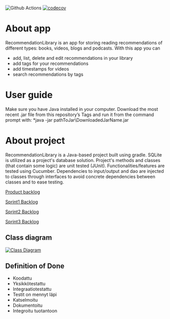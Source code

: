 ![Github Actions](https://github.com/HoolaBoola/ohtu-miniprojekti/workflows/Java%20CI%20with%20Gradle/badge.svg)
[![codecov](https://codecov.io/gh/HoolaBoola/ohtu-miniprojekti/branch/main/graph/badge.svg?token=OkQ6MbteWP)](https://codecov.io/gh/HoolaBoola/ohtu-miniprojekti)

# About app

RecommendationLibrary is an app for storing reading recommendations of different types: books, videos, blogs and podcasts. 
With this app you can 
  - add, list, delete and edit recommendations in your library 
  - add tags for your recommendations
  - add timestamps for videos
  - search recommendations by tags

# User guide

Make sure you have Java installed in your computer. Download the most recent .jar file from this repository’s Tags and run it from the command prompt with: 
*java -jar pathToJar\DownloadedJarName.jar

# About project

RecommendationLibrary is a Java-based project built using gradle. SQLite is utilized as a project's database solution. Project's methods and classes (that contain some logic) are unit tested (JUnit). Functionalities/features are tested using Cucumber. Dependencies to input/output and dao are injected to classes through interfaces to avoid concrete dependencies between classes and to ease testing.

[Product backlog](https://docs.google.com/spreadsheets/d/1UFZhNW9bPXnuyy8PhZKPM4rtDv5bZwuUcMMI8oJrBF4/edit#gid=701303499)

[Sprint1 Backlog](https://docs.google.com/spreadsheets/d/1UFZhNW9bPXnuyy8PhZKPM4rtDv5bZwuUcMMI8oJrBF4/edit#gid=0)

[Sprint2 Backlog](https://docs.google.com/spreadsheets/d/1UFZhNW9bPXnuyy8PhZKPM4rtDv5bZwuUcMMI8oJrBF4/edit#gid=2019524618)

[Sprint3 Backlog](https://docs.google.com/spreadsheets/d/1UFZhNW9bPXnuyy8PhZKPM4rtDv5bZwuUcMMI8oJrBF4/edit#gid=1736023819)

## Class diagram

[![Class Diagram](https://github.com/[HoolaBoola]/[ohtu-miniprojekti]/blob/[master]/'ClassDiagram.jpg'?raw=true)](https://github.com/[HoolaBoola]/[ohtu-miniprojekti]/blob/[master]/'ClassDiagram.jpg'?raw=true)

## Definition of Done

* Koodattu
* Yksikkötestattu
* Integraatiotestattu
* Testit on mennyt läpi
* Katselmoitu
* Dokumentoitu
* Integroitu tuotantoon
